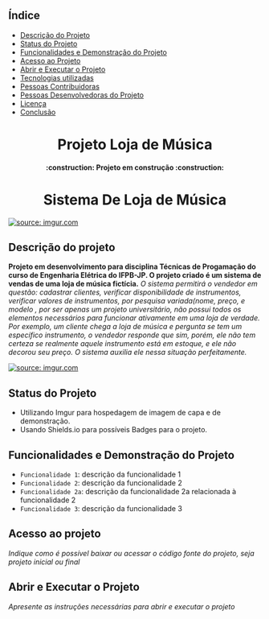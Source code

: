 
## Índice 

* [Descrição do Projeto](#descrição-do-projeto)
* [Status do Projeto](#status-do-Projeto)
* [Funcionalidades e Demonstração do Projeto](#funcionalidades-e-demonstração-do-projeto)
* [Acesso ao Projeto](#acesso-ao-projeto)
* [Abrir e Executar o Projeto](#abrir-e-executar-o-projeto)
* [Tecnologias utilizadas](#tecnologias-utilizadas)
* [Pessoas Contribuidoras](#pessoas-contribuidoras)
* [Pessoas Desenvolvedoras do Projeto](#pessoas-desenvolvedoras)
* [Licença](#licença)
* [Conclusão](#conclusão)

<h1 align="center"> Projeto Loja de Música </h1>
<h4 align="center"> 
    :construction:  Projeto em construção  :construction:
</h4>
<h1 align="center"> Sistema De Loja de Música </h1>
<a href="https://imgur.com/dKaOmRU"><img src="https://i.imgur.com/dKaOmRU.png" title="source: imgur.com" /></a>

## Descrição do projeto


**Projeto em desenvolvimento para disciplina Técnicas de Progamação do curso de Engenharia Elétrica do IFPB-JP. O projeto criado é um sistema
de vendas de uma loja de música fictícia.**
*O sistema permitirá o vendedor em questão: cadastrar clientes, verificar disponibilidade de instrumentos, verificar valores de instrumentos, por pesquisa variada(nome, preço, e modelo*
*, por ser apenas um projeto universitário, não possui todos os elementos necessários para funcionar ativamente em uma loja de verdade.*
*Por exemplo, um cliente chega a loja de música e pergunta se tem um específico instrumento, o vendedor responde que sim,*
*porém, ele não tem certeza se realmente aquele instrumento está em estoque, e ele não decorou seu preço. O sistema auxilia ele nessa situação perfeitamente.*

<a href="https://imgur.com/e9kfXlI"><img src="https://i.imgur.com/e9kfXlI.gif" title="source: imgur.com" /></a>


## Status do Projeto

* Utilizando Imgur para hospedagem de imagem de capa e de demonstração.
* Usando Shields.io para possíveis Badges para o projeto.


## Funcionalidades e Demonstração do Projeto

- `Funcionalidade 1`: descrição da funcionalidade 1
- `Funcionalidade 2`: descrição da funcionalidade 2
- `Funcionalidade 2a`: descrição da funcionalidade 2a relacionada à funcionalidade 2
- `Funcionalidade 3`: descrição da funcionalidade 3
## Acesso ao projeto

*Indique como é possível baixar ou acessar o código fonte do projeto, seja projeto inicial ou final*

## Abrir e Executar o Projeto

*Apresente as instruções necessárias para abrir e executar o projeto*

